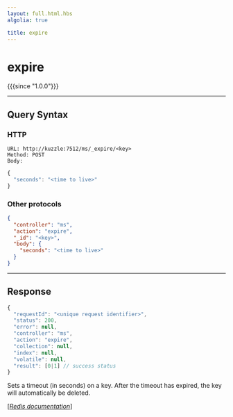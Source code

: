 ```yaml
---
layout: full.html.hbs
algolia: true

title: expire
---
```



# expire

{{{since "1.0.0"}}}



---

## Query Syntax

### HTTP

```http
URL: http://kuzzle:7512/ms/_expire/<key>
Method: POST  
Body:
```




```js
{
  "seconds": "<time to live>"
}
```



### Other protocols


```json
{
  "controller": "ms",
  "action": "expire",
  "_id": "<key>",
  "body": {
    "seconds": "<time to live>"
  }
}
```

---

## Response

```javascript
{
  "requestId": "<unique request identifier>",
  "status": 200,
  "error": null,
  "controller": "ms",
  "action": "expire",
  "collection": null,
  "index": null,
  "volatile": null,
  "result": [0|1] // success status
}
```

Sets a timeout (in seconds) on a key.  After the timeout has expired, the key will automatically be deleted.

[[_Redis documentation_]](https://redis.io/commands/expire)
